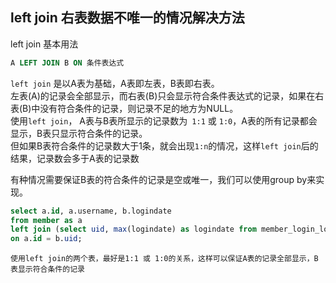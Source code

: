 
## left join 右表数据不唯一的情况解决方法
left join 基本用法
```sql
A LEFT JOIN B ON 条件表达式
```
`left join` 是以A表为基础，A表即左表，B表即右表。  
左表(A)的记录会全部显示，而右表(B)只会显示符合条件表达式的记录，如果在右表(B)中没有符合条件的记录，则记录不足的地方为NULL。  
使用`left join`， A表与B表所显示的记录数为` 1:1` 或 `1:0`，A表的所有记录都会显示，B表只显示符合条件的记录。  
但如果B表符合条件的记录数大于1条，就会出现`1:n`的情况，这样`left join`后的结果，记录数会多于A表的记录数

有种情况需要保证B表的符合条件的记录是空或唯一，我们可以使用group by来实现。

```sql
select a.id, a.username, b.logindate  
from member as a   
left join (select uid, max(logindate) as logindate from member_login_log group by uid) as b  
on a.id = b.uid;  
```

`
使用left join的两个表，最好是1:1 或 1:0的关系，这样可以保证A表的记录全部显示，B表显示符合条件的记录
`

